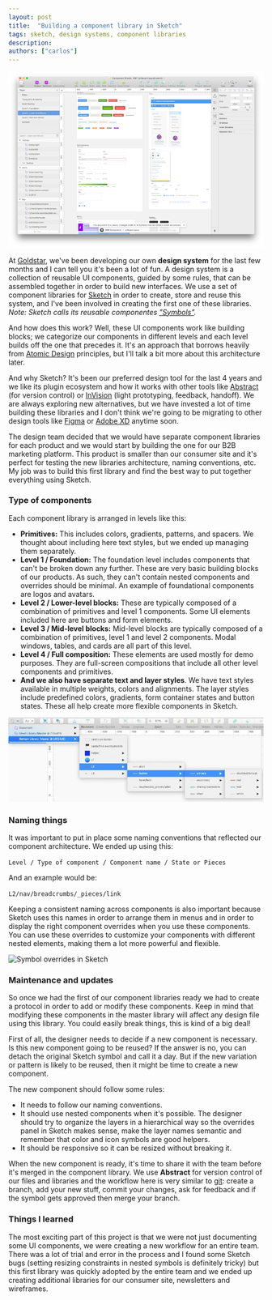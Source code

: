 ```yaml
---
layout: post
title:  "Building a component library in Sketch"
tags: sketch, design systems, component libraries
description: 
authors: ["carlos"]
---
```


![Component library in Sketch](/assets/images/components-in-sketch.png)

At [Goldstar](https://www.goldstar.com), we've been developing our own **design system** for the last few months and I can tell you it's been a lot of fun. A design system is a collection of reusable UI components, guided by some rules, that can be assembled together in order to build new interfaces. We use a set of component libraries for [Sketch](https://www.sketch.com) in order to create, store and reuse this system, and I've been involved in creating the first one of these libraries. _Note: Sketch calls its reusable componentes ["Symbols"](https://www.sketch.com/docs/symbols/)._

<!--more-->

And how does this work? Well, these UI components work like building blocks; we categorize our components in different levels and each level builds off the one that precedes it. It's an approach that borrows heavily from [Atomic Design](http://bradfrost.com/blog/post/atomic-web-design/) principles, but I'll talk a bit more about this architecture later. 

And why Sketch? It's been our preferred design tool for the last 4 years and we like its plugin ecosystem and how it works with other tools like [Abstract](https://www.abstract.com) (for version control) or [InVision](https://www.invisionapp.com) (light prototyping, feedback, handoff). We are always exploring new alternatives, but we have invested a lot of time building these libraries and I don't think we're going to be migrating to other design tools like [Figma](https://www.figma.com) or [Adobe XD](https://www.adobe.com/products/xd.html) anytime soon.

The design team decided that we would have separate component libraries for each product and we would start by building the one for our B2B marketing platform. This product is smaller than our consumer site and it's perfect for testing the new libraries architecture, naming conventions, etc. My job was to build this first library and find the best way to put together everything using Sketch.

### Type of components

Each component library is arranged in levels like this:

- **Primitives:** This includes colors, gradients, patterns, and spacers. We thought about including here text styles, but we ended up managing them separately.
- **Level 1 / Foundation:** The foundation level includes components that can't be broken down any further. These are very basic building blocks of our products. As such, they can't contain nested components and overrides should be minimal. An example of foundational components are logos and avatars.
- **Level 2 / Lower-level blocks:** These are typically composed of a combination of primitives and level 1 components. Some UI elements included here are buttons and form elements.
- **Level 3 / Mid-level blocks:** Mid-level blocks are typically composed of a combination of primitives, level 1 and level 2 components. Modal windows, tables, and cards are all part of this level.
- **Level 4 / Full composition:** These elements are used mostly for demo purposes. They are full-screen compositions that include all other level components and primitives.
- **And we also have separate text and layer styles**. We have text styles available in multiple weights, colors and alignments. The layer styles include predefined colors, gradients, form container states and button states. These all help create more flexible components in Sketch.

![Component architecture](/assets/images/components-architecture.jpg)

### Naming things

It was important to put in place some naming conventions that reflected our component architecture. We ended up using this:

``` Level / Type of component / Component name / State or Pieces ```

And an example would be:

``` L2/nav/breadcrumbs/_pieces/link ```

Keeping a consistent naming across components is also important because Sketch uses this names in order to arrange them in menus and in order to display the right component overrides when you use these components. You can use these overrides to customize your components with different nested elements, making them a lot more powerful and flexible.

![Symbol overrides in Sketch](/assets/images/symbol-overrides.jpg)

### Maintenance and updates

So once we had the first of our component libraries ready we had to create a protocol in order to add or modify these components. Keep in mind that modifying these components in the master library will affect any design file using this library. You could easily break things, this is kind of a big deal!

First of all, the designer needs to decide if a new component is necessary. Is this new component going to be reused? If the answer is no, you can detach the original Sketch symbol and call it a day. But if the new variation or pattern is likely to be reused, then it might be time to create a new component. 

The new component should follow some rules: 

* It needs to follow our naming conventions.
* It should use nested components when it's possible. The designer should try to organize the layers in a hierarchical way so the overrides panel in Sketch makes sense, make the layer names semantic and remember that color and icon symbols are good helpers.
* It should be responsive so it can be resized without breaking it.

When the new component is ready, it's time to share it with the team before it's merged in the component library. We use **Abstract** for version control of our files and libraries and the workflow here is very similar to [git](https://git-scm.com): create a branch, add your new stuff, commit your changes, ask for feedback and if the symbol gets approved then merge your branch.

### Things I learned

The most exciting part of this project is that we were not just documenting some UI components, we were creating a new workflow for an entire team. There was a lot of trial and error in the process and I found some Sketch bugs (setting resizing constraints in nested symbols is definitely tricky) but this first library was quickly adopted by the entire team and we ended up creating additional libraries for our consumer site, newsletters and wireframes.